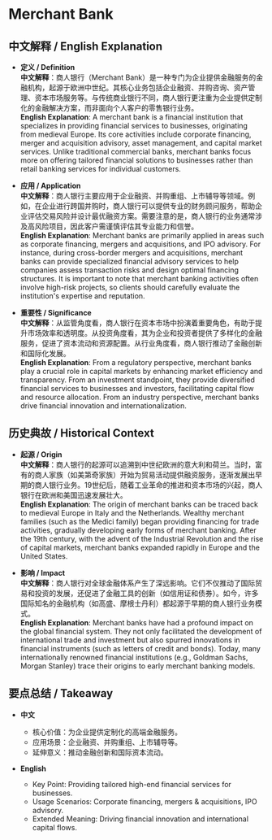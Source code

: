 # Merchant Bank

## 中文解释 / English Explanation

* **定义 / Definition**  
  **中文解释**：商人银行（Merchant Bank）是一种专门为企业提供金融服务的金融机构，起源于欧洲中世纪。其核心业务包括企业融资、并购咨询、资产管理、资本市场服务等。与传统商业银行不同，商人银行更注重为企业提供定制化的金融解决方案，而非面向个人客户的零售银行业务。  
  **English Explanation**: A merchant bank is a financial institution that specializes in providing financial services to businesses, originating from medieval Europe. Its core activities include corporate financing, merger and acquisition advisory, asset management, and capital market services. Unlike traditional commercial banks, merchant banks focus more on offering tailored financial solutions to businesses rather than retail banking services for individual customers.

* **应用 / Application**  
  **中文解释**：商人银行主要应用于企业融资、并购重组、上市辅导等领域。例如，在企业进行跨国并购时，商人银行可以提供专业的财务顾问服务，帮助企业评估交易风险并设计最优融资方案。需要注意的是，商人银行的业务通常涉及高风险项目，因此客户需谨慎评估其专业能力和信誉。  
  **English Explanation**: Merchant banks are primarily applied in areas such as corporate financing, mergers and acquisitions, and IPO advisory. For instance, during cross-border mergers and acquisitions, merchant banks can provide specialized financial advisory services to help companies assess transaction risks and design optimal financing structures. It is important to note that merchant banking activities often involve high-risk projects, so clients should carefully evaluate the institution's expertise and reputation.

* **重要性 / Significance**  
  **中文解释**：从监管角度看，商人银行在资本市场中扮演着重要角色，有助于提升市场效率和透明度。从投资角度看，其为企业和投资者提供了多样化的金融服务，促进了资本流动和资源配置。从行业角度看，商人银行推动了金融创新和国际化发展。  
  **English Explanation**: From a regulatory perspective, merchant banks play a crucial role in capital markets by enhancing market efficiency and transparency. From an investment standpoint, they provide diversified financial services to businesses and investors, facilitating capital flow and resource allocation. From an industry perspective, merchant banks drive financial innovation and internationalization.

## 历史典故 / Historical Context

* **起源 / Origin**  
  **中文解释**：商人银行的起源可以追溯到中世纪欧洲的意大利和荷兰。当时，富有的商人家族（如美第奇家族）开始为贸易活动提供融资服务，逐渐发展出早期的商人银行业务。19世纪后，随着工业革命的推进和资本市场的兴起，商人银行在欧洲和美国迅速发展壮大。  
  **English Explanation**: The origin of merchant banks can be traced back to medieval Europe in Italy and the Netherlands. Wealthy merchant families (such as the Medici family) began providing financing for trade activities, gradually developing early forms of merchant banking. After the 19th century, with the advent of the Industrial Revolution and the rise of capital markets, merchant banks expanded rapidly in Europe and the United States.

* **影响 / Impact**  
  **中文解释**：商人银行对全球金融体系产生了深远影响。它们不仅推动了国际贸易和投资的发展，还促进了金融工具的创新（如信用证和债券）。如今，许多国际知名的金融机构（如高盛、摩根士丹利）都起源于早期的商人银行业务模式。  
  **English Explanation**: Merchant banks have had a profound impact on the global financial system. They not only facilitated the development of international trade and investment but also spurred innovations in financial instruments (such as letters of credit and bonds). Today, many internationally renowned financial institutions (e.g., Goldman Sachs, Morgan Stanley) trace their origins to early merchant banking models.

## 要点总结 / Takeaway

* **中文**  
  - 核心价值：为企业提供定制化的高端金融服务。
  - 应用场景：企业融资、并购重组、上市辅导等。
  - 延伸意义：推动金融创新和国际资本流动。

* **English**  
  - Key Point: Providing tailored high-end financial services for businesses.
  - Usage Scenarios: Corporate financing, mergers & acquisitions, IPO advisory.
  - Extended Meaning: Driving financial innovation and international capital flows.